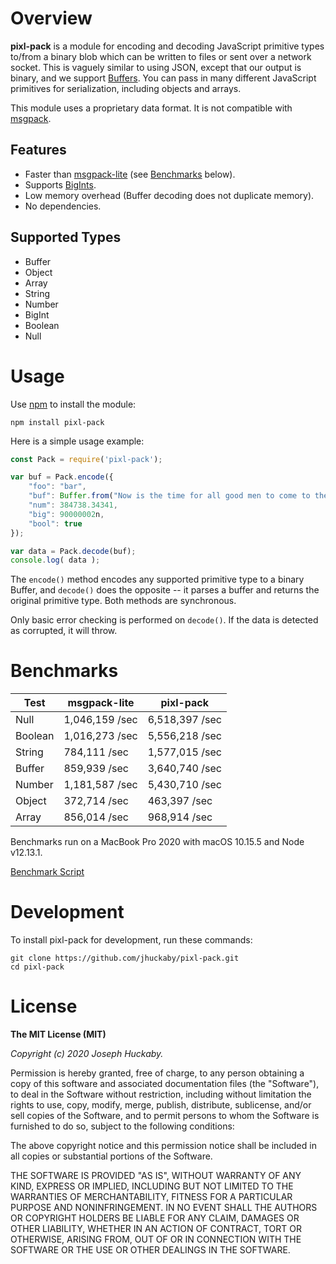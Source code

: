 # Overview

**pixl-pack** is a module for encoding and decoding JavaScript primitive types to/from a binary blob which can be written to files or sent over a network socket.  This is vaguely similar to using JSON, except that our output is binary, and we support [Buffers](https://nodejs.org/api/buffer.html).  You can pass in many different JavaScript primitives for serialization, including objects and arrays.

This module uses a proprietary data format.  It is not compatible with [msgpack](http://msgpack.org/).

## Features

- Faster than [msgpack-lite](https://github.com/kawanet/msgpack-lite) (see [Benchmarks](#benchmarks) below).
- Supports [BigInts](https://developer.mozilla.org/en-US/docs/Web/JavaScript/Reference/Global_Objects/BigInt).
- Low memory overhead (Buffer decoding does not duplicate memory).
- No dependencies.

## Supported Types

- Buffer
- Object
- Array
- String
- Number
- BigInt
- Boolean
- Null

# Usage

Use [npm](https://www.npmjs.com/) to install the module:

```
npm install pixl-pack
```

Here is a simple usage example:

```js
const Pack = require('pixl-pack');

var buf = Pack.encode({
	"foo": "bar",
	"buf": Buffer.from("Now is the time for all good men to come to the aid of their country."),
	"num": 384738.34341,
	"big": 90000002n,
	"bool": true
});

var data = Pack.decode(buf);
console.log( data );
```

The `encode()` method encodes any supported primitive type to a binary Buffer, and `decode()` does the opposite -- it parses a buffer and returns the original primitive type.  Both methods are synchronous.

Only basic error checking is performed on `decode()`.  If the data is detected as corrupted, it will throw.

# Benchmarks

| Test | msgpack-lite | pixl-pack |
|------|--------------|-----------|
| Null | 1,046,159 /sec | 6,518,397 /sec |
| Boolean | 1,016,273 /sec | 5,556,218 /sec |
| String | 784,111 /sec | 1,577,015 /sec |
| Buffer | 859,939 /sec | 3,640,740 /sec |
| Number | 1,181,587 /sec | 5,430,710 /sec |
| Object | 372,714 /sec | 463,397 /sec |
| Array | 856,014 /sec | 968,914 /sec |

Benchmarks run on a MacBook Pro 2020 with macOS 10.15.5 and Node v12.13.1.

[Benchmark Script](https://gist.github.com/jhuckaby/9e27a039fc8309427a4163e23bfacc85)

# Development

To install pixl-pack for development, run these commands:

```
git clone https://github.com/jhuckaby/pixl-pack.git
cd pixl-pack
```

# License

**The MIT License (MIT)**

*Copyright (c) 2020 Joseph Huckaby.*

Permission is hereby granted, free of charge, to any person obtaining a copy
of this software and associated documentation files (the "Software"), to deal
in the Software without restriction, including without limitation the rights
to use, copy, modify, merge, publish, distribute, sublicense, and/or sell
copies of the Software, and to permit persons to whom the Software is
furnished to do so, subject to the following conditions:

The above copyright notice and this permission notice shall be included in
all copies or substantial portions of the Software.

THE SOFTWARE IS PROVIDED "AS IS", WITHOUT WARRANTY OF ANY KIND, EXPRESS OR
IMPLIED, INCLUDING BUT NOT LIMITED TO THE WARRANTIES OF MERCHANTABILITY,
FITNESS FOR A PARTICULAR PURPOSE AND NONINFRINGEMENT. IN NO EVENT SHALL THE
AUTHORS OR COPYRIGHT HOLDERS BE LIABLE FOR ANY CLAIM, DAMAGES OR OTHER
LIABILITY, WHETHER IN AN ACTION OF CONTRACT, TORT OR OTHERWISE, ARISING FROM,
OUT OF OR IN CONNECTION WITH THE SOFTWARE OR THE USE OR OTHER DEALINGS IN
THE SOFTWARE.
